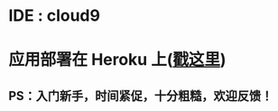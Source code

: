 # IDE : cloud9
# 应用部署在 Heroku 上([戳这里](https://murmuring-ravine-37777.herokuapp.com/))

## PS：入门新手，时间紧促，十分粗糙，欢迎反馈！
